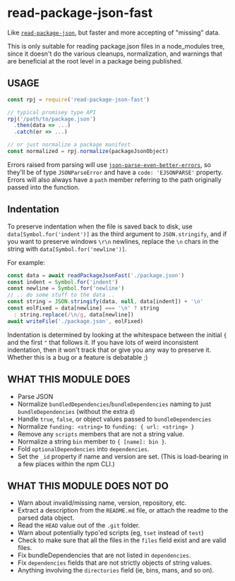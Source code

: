 # read-package-json-fast

Like [`read-package-json`](http://npm.im/read-package-json), but faster and more accepting of "missing" data.

This is only suitable for reading package.json files in a node_modules tree, since it doesn't do the various cleanups,
normalization, and warnings that are beneficial at the root level in a package being published.

## USAGE

```js
const rpj = require('read-package-json-fast')

// typical promisey type API
rpj('/path/to/package.json')
  .then(data => ...)
  .catch(er => ...)

// or just normalize a package manifest
const normalized = rpj.normalize(packageJsonObject)
```

Errors raised from parsing will use
[`json-parse-even-better-errors`](http://npm.im/json-parse-even-better-errors), so they'll be of type `JSONParseError`
and have a `code: 'EJSONPARSE'`
property. Errors will also always have a `path` member referring to the path originally passed into the function.

## Indentation

To preserve indentation when the file is saved back to disk, use
`data[Symbol.for('indent')]` as the third argument to `JSON.stringify`, and if you want to preserve windows `\r\n`
newlines, replace the `\n` chars in the string with `data[Symbol.for('newline')]`.

For example:

```js
const data = await readPackageJsonFast('./package.json')
const indent = Symbol.for('indent')
const newline = Symbol.for('newline')
// .. do some stuff to the data ..
const string = JSON.stringify(data, null, data[indent]) + '\n'
const eolFixed = data[newline] === '\n' ? string
  : string.replace(/\n/g, data[newline])
await writeFile('./package.json', eolFixed)
```

Indentation is determined by looking at the whitespace between the initial
`{` and the first `"` that follows it. If you have lots of weird inconsistent indentation, then it won't track that or
give you any way to preserve it. Whether this is a bug or a feature is debatable ;)

## WHAT THIS MODULE DOES

- Parse JSON
- Normalize `bundledDependencies`/`bundleDependencies` naming to just
  `bundleDependencies` (without the extra `d`)
- Handle `true`, `false`, or object values passed to `bundleDependencies`
- Normalize `funding: <string>` to `funding: { url: <string> }`
- Remove any `scripts` members that are not a string value.
- Normalize a string `bin` member to `{ [name]: bin }`.
- Fold `optionalDependencies` into `dependencies`.
- Set the `_id` property if name and version are set.  (This is load-bearing in a few places within the npm CLI.)

## WHAT THIS MODULE DOES NOT DO

- Warn about invalid/missing name, version, repository, etc.
- Extract a description from the `README.md` file, or attach the readme to the parsed data object.
- Read the `HEAD` value out of the `.git` folder.
- Warn about potentially typo'ed scripts (eg, `tset` instead of `test`)
- Check to make sure that all the files in the `files` field exist and are valid files.
- Fix bundleDependencies that are not listed in `dependencies`.
- Fix `dependencies` fields that are not strictly objects of string values.
- Anything involving the `directories` field (ie, bins, mans, and so on).
